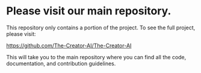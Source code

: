 # Please visit our main repository.

This repository only contains a portion of the project. To see the full project, please visit:

https://github.com/The-Creator-AI/The-Creator-AI

This will take you to the main repository where you can find all the code, documentation, and contribution guidelines.